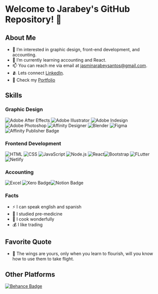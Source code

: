 # Welcome to Jarabey's GitHub Repository! 👋

## About Me
- 👀 I’m interested in graphic design, front-end development, and accounting.
- 🌱 I’m currently learning accounting and React.
- 📫 You can reach me via email at jasminarabeysantos@gmail.com.
- 🫂 Lets connect [LinkedIn](https://www.linkedin.com/in/jasmin-santos-493a8925b?utm_source=share&utm_campaign=share_via&utm_content=profile&utm_medium=android_app/).
- 🌼 Check my [Portfolio](https://portfoliojasmin.netlify.app/)


## Skills

### Graphic Design
![Adobe After Effects](https://img.shields.io/badge/Adobe%20after%20affects-CF96FD?style=for-the-badge&logo=Adobe%20after%20effects&logoColor=393665
	) ![Adobe Illustrator](https://img.shields.io/badge/Adobe%20Illustrator-FF9A00?style=for-the-badge&logo=adobe%20illustrator&logoColor=white) ![Adobe Indesign](https://img.shields.io/badge/Adobe%20InDesign-FF3366?style=for-the-badge&logo=Adobe%20InDesign&logoColor=white) ![Adobe Photoshop](https://img.shields.io/badge/Adobe%20Photoshop-31A8FF?style=for-the-badge&logo=Adobe%20Photoshop&logoColor=black) ![Affinity Designer](https://img.shields.io/badge/affinitydesginer-%231B72BE.svg?style=for-the-badge&logo=affinity-designer&logoColor=white) ![Blender](https://img.shields.io/badge/blender-%23F5792A.svg?style=for-the-badge&logo=blender&logoColor=white) ![Figma](https://img.shields.io/badge/Figma-F24E1E?style=for-the-badge&logo=figma&logoColor=white)![Affinity Publisher Badge](https://img.shields.io/badge/Affinity%20Publisher-891B26?logo=affinitypublisher&logoColor=fff&style=for-the-badge)

### Frontend Development
![HTML](https://img.shields.io/badge/HTML5-E34F26?style=for-the-badge&logo=html5&logoColor=white) ![CSS](https://img.shields.io/badge/CSS-239120?&style=for-the-badge&logo=css3&logoColor=white) ![JavaScript](https://img.shields.io/badge/JavaScript-F7DF1E?style=for-the-badge&logo=javascript&logoColor=black) ![Node.js](https://img.shields.io/badge/Node.js-43853D?style=for-the-badge&logo=node.js&logoColor=white) ![React](https://img.shields.io/badge/React-20232A?style=for-the-badge&logo=react&logoColor=61DAFB)![Bootstrap](https://img.shields.io/badge/Bootstrap-563D7C?style=for-the-badge&logo=bootstrap&logoColor=white) ![FLutter](https://img.shields.io/badge/Flutter-02569B?style=for-the-badge&logo=flutter&logoColor=white) ![Netlify](https://img.shields.io/badge/Netlify-00C7B7?style=for-the-badge&logo=netlify&logoColor=white)

### Accounting
![Excel](https://img.shields.io/badge/Microsoft_Excel-217346?style=for-the-badge&logo=microsoft-excel&logoColor=white) ![Xero Badge](https://img.shields.io/badge/Xero-13B5EA?logo=xero&logoColor=fff&style=for-the-badge)![Notion Badge](https://img.shields.io/badge/Notion-000?logo=notion&logoColor=fff&style=for-the-badge) <a href='https://github.com/shivamkapasia0' target="_blank"><img alt='' src='https://img.shields.io/badge/Bookkeeping-100000?style=for-the-badge&logo=&logoColor=white&labelColor=C70A0A&color=A256FF'/></a>

### Facts
- ⚡ I can speak english and spanish
- 💉 I studied pre-medicine
- 🥑 I cook wonderfully
- 💰 I like trading 

## Favorite Quote
- 🦋 The wings are yours, only when you learn to flourish, will you know how to use them to take flight.

## Other Platforms

[![Behance Badge](https://img.shields.io/badge/Behance-1769FF?logo=behance&logoColor=fff&style=for-the-badge)](https://www.behance.net/jasminsantos2)
